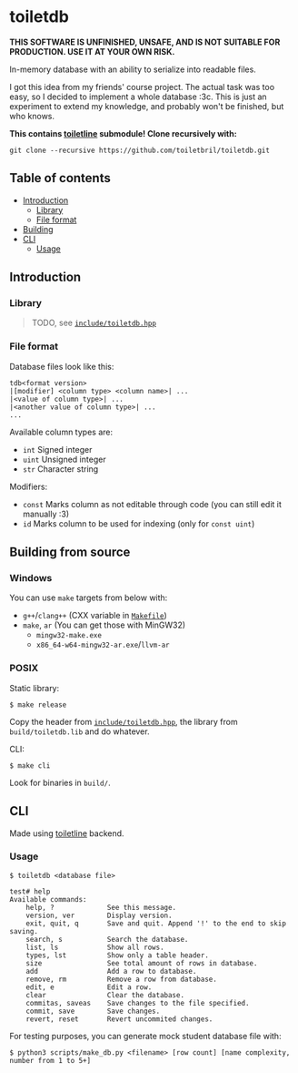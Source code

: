 # toiletdb

**THIS SOFTWARE IS UNFINISHED, UNSAFE, AND IS NOT SUITABLE FOR PRODUCTION. USE IT AT YOUR OWN RISK.**

In-memory database with an ability to serialize into readable files.

I got this idea from my friends' course project.
The actual task was too easy, so I decided to implement a whole database :3c.
This is just an experiment to extend my knowledge, and probably won't be finished, but who knows.

**This contains [toiletline](https://github.com/toiletbril/toiletline) submodule! Clone recursively with:**
```
git clone --recursive https://github.com/toiletbril/toiletdb.git
```

## Table of contents

- [Introduction](#introduction)
    - [Library](#library)
    - [File format](#file-format)
- [Building](#building-from-source)
- [CLI](#cli)
    - [Usage](#usage)

## Introduction

### Library

> TODO, see [`include/toiletdb.hpp`](include/toiletdb.hpp)

### File format

Database files look like this:

```
tdb<format version>
|[modifier] <column type> <column name>| ...
|<value of column type>| ...
|<another value of column type>| ...
...
```

Available column types are:

- `int`   Signed integer
- `uint`  Unsigned integer
- `str`   Character string

Modifiers:

- `const` Marks column as not editable through code (you can still edit it manually :3)
- `id`    Marks column to be used for indexing (only for `const uint`)

## Building from source

### Windows

You can use `make` targets from below with:

- `g++`/`clang++` (CXX variable in [`Makefile`](./Makefile))
- `make`, `ar` (You can get those with MinGW32)
    - `mingw32-make.exe`
    - `x86_64-w64-mingw32-ar.exe`/`llvm-ar`

### POSIX

Static library:

```console
$ make release
```

Copy the header from [`include/toiletdb.hpp`](include/toiletdb.hpp), the library from `build/toiletdb.lib` and do whatever.

CLI:

```console
$ make cli
```

Look for binaries in `build/`.

## CLI

Made using [toiletline](https://github.com/toiletbril/toiletline) backend.

### Usage

```console
$ toiletdb <database file>
```

```console
test# help
Available commands:
    help, ?             See this message.
    version, ver        Display version.
    exit, quit, q       Save and quit. Append '!' to the end to skip saving.
    search, s           Search the database.
    list, ls            Show all rows.
    types, lst          Show only a table header.
    size                See total amount of rows in database.
    add                 Add a row to database.
    remove, rm          Remove a row from database.
    edit, e             Edit a row.
    clear               Clear the database.
    commitas, saveas    Save changes to the file specified.
    commit, save        Save changes.
    revert, reset       Revert uncommited changes.
```

For testing purposes, you can generate mock student database file with:

```console
$ python3 scripts/make_db.py <filename> [row count] [name complexity, number from 1 to 5+]
```
